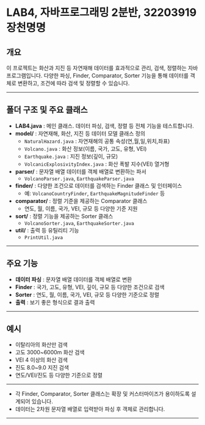 # LAB4, 자바프로그래밍 2분반, 32203919 장천명명

## 개요
이 프로젝트는 화산과 지진 등 자연재해 데이터를 효과적으로 관리, 검색, 정렬하는 자바 프로그램입니다. 
다양한 파싱, Finder, Comparator, Sorter 기능을 통해 데이터를 객체로 변환하고, 조건에 따라 검색 및 정렬할 수 있습니다.

---

## 폴더 구조 및 주요 클래스

- **LAB4.java** : 메인 클래스. 데이터 파싱, 검색, 정렬 등 전체 기능을 테스트합니다.
- **model/** : 자연재해, 화산, 지진 등 데이터 모델 클래스 정의
    - `NaturalHazard.java` : 자연재해의 공통 속성(연,월,일,위치,좌표)
    - `Volcano.java` : 화산 정보(이름, 국가, 고도, 유형, VEI)
    - `Earthquake.java` : 지진 정보(깊이, 규모)
    - `VolcanicExplosivityIndex.java` : 화산 폭발 지수(VEI) 열거형
- **parser/** : 문자열 배열 데이터를 객체 배열로 변환하는 파서
    - `VolcanoParser.java`, `EarthquakeParser.java`
- **finder/** : 다양한 조건으로 데이터를 검색하는 Finder 클래스 및 인터페이스
    - 예: `VolcanoCountryFinder`, `EarthquakeMagnitudeFinder` 등
- **comparator/** : 정렬 기준을 제공하는 Comparator 클래스
    - 연도, 월, 이름, 국가, VEI, 규모 등 다양한 기준 지원
- **sort/** : 정렬 기능을 제공하는 Sorter 클래스
    - `VolcanoSorter.java`, `EarthquakeSorter.java`
- **util/** : 출력 등 유틸리티 기능
    - `PrintUtil.java`

---

## 주요 기능

- **데이터 파싱** : 문자열 배열 데이터를 객체 배열로 변환
- **Finder** : 국가, 고도, 유형, VEI, 깊이, 규모 등 다양한 조건으로 검색
- **Sorter** : 연도, 월, 이름, 국가, VEI, 규모 등 다양한 기준으로 정렬
- **출력** : 보기 좋은 형식으로 결과 출력


---

## 예시

- 이탈리아의 화산만 검색
- 고도 3000~6000m 화산 검색
- VEI 4 이상의 화산 검색
- 진도 8.0~9.0 지진 검색
- 연도/VEI/진도 등 다양한 기준으로 정렬

---

- 각 Finder, Comparator, Sorter 클래스는 확장 및 커스터마이즈가 용이하도록 설계되어 있습니다.
- 데이터는 2차원 문자열 배열로 입력받아 파싱 후 객체로 관리합니다.

---
